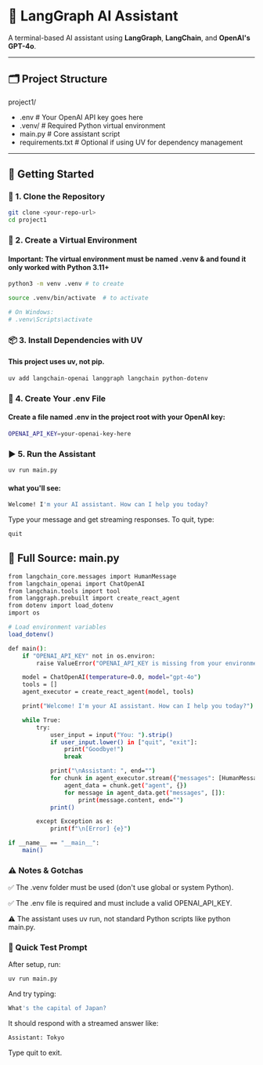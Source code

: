 # 🤖 LangGraph AI Assistant

A terminal-based AI assistant using **LangGraph**, **LangChain**, and **OpenAI's GPT-4o**.

---

## 🗂️ Project Structure

project1/
- .env # Your OpenAI API key goes here
- .venv/ # Required Python virtual environment
- main.py # Core assistant script
- requirements.txt # Optional if using UV for dependency management
---

## 🚀 Getting Started

### 🔧 1. Clone the Repository

```bash
git clone <your-repo-url>
cd project1
```


### 🔧 2. Create a Virtual Environment
#### Important: The virtual environment must be named .venv & and found it only worked with Python 3.11+
```bash
python3 -m venv .venv # to create

source .venv/bin/activate  # to activate

# On Windows:
# .venv\Scripts\activate
```
### 📦 3. Install Dependencies with UV
#### This project uses uv, not pip.

```bash
uv add langchain-openai langgraph langchain python-dotenv 
```
### 🔐 4. Create Your .env File
#### Create a file named .env in the project root with your OpenAI key:

```bash
OPENAI_API_KEY=your-openai-key-here
```

### ▶️ 5. Run the Assistant

```bash
uv run main.py
```
#### what you'll see:

```bash
Welcome! I'm your AI assistant. How can I help you today?
```
Type your message and get streaming responses.
To quit, type:
```bash
quit
```
## 🧠 Full Source: main.py
```bash
from langchain_core.messages import HumanMessage
from langchain_openai import ChatOpenAI
from langchain.tools import tool
from langgraph.prebuilt import create_react_agent
from dotenv import load_dotenv
import os

# Load environment variables
load_dotenv()

def main():
    if "OPENAI_API_KEY" not in os.environ:
        raise ValueError("OPENAI_API_KEY is missing from your environment variables.")

    model = ChatOpenAI(temperature=0.0, model="gpt-4o")
    tools = []
    agent_executor = create_react_agent(model, tools)

    print("Welcome! I'm your AI assistant. How can I help you today?")

    while True:
        try:
            user_input = input("You: ").strip()
            if user_input.lower() in ["quit", "exit"]:
                print("Goodbye!")
                break

            print("\nAssistant: ", end="")
            for chunk in agent_executor.stream({"messages": [HumanMessage(content=user_input)]}):
                agent_data = chunk.get("agent", {})
                for message in agent_data.get("messages", []):
                    print(message.content, end="")
            print()

        except Exception as e:
            print(f"\n[Error] {e}")

if __name__ == "__main__":
    main()
```

### ⚠️ Notes & Gotchas
✅ The .venv folder must be used (don't use global or system Python).

✅ The .env file is required and must include a valid OPENAI_API_KEY.

⚠️ The assistant uses uv run, not standard Python scripts like python main.py.

### 🧪 Quick Test Prompt
After setup, run:
```bash
uv run main.py
```
And try typing:
```bash
What's the capital of Japan?
```
It should respond with a streamed answer like:
```bash
Assistant: Tokyo
```
Type quit to exit.

